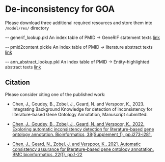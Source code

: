 # De-inconsistency for GOA


Please download three additional required resources and store them into `/model/res/` directory

-- generif_lookup.pkl
An index table of PMID -> GeneRIF statement texts
[link](https://www.dropbox.com/s/p2szxrt9qbal8ux/ann_abstract_lookup.pkl?dl=0)

-- pmid2content.pickle
An index table of PMID -> literature abstract texts
[link](https://www.dropbox.com/s/zvlds3uvnm3c3t8/generif_lookup.pkl?dl=0)

-- ann_abstract_lookup.pkl
An index table of PMID -> Entity-highlighted abstract texts
[link](https://www.dropbox.com/s/v35bzaddlofwo8g/pmid2content.pickle?dl=0)


## Citation

Please consider citing one of the published work:

- Chen, J., Goudey, B., Zobel, J., Geard, N. and Verspoor, K., 2023. Integrating Background Knowledge for detection of inconsistency for literature-based Gene Ontology Annotation, Manuscript submitted.

- [Chen, J., Goudey, B., Zobel, J., Geard, N. and Verspoor, K., 2022. Exploring automatic inconsistency detection for literature-based gene ontology annotation. Bioinformatics, 38(Supplement_1), pp.i273-i281.](https://academic.oup.com/bioinformatics/article/38/Supplement_1/i273/6617491)

- [Chen, J., Geard, N., Zobel, J. and Verspoor, K., 2021. Automatic consistency assurance for literature-based gene ontology annotation. BMC bioinformatics, 22(1), pp.1-22](https://bmcbioinformatics.biomedcentral.com/articles/10.1186/s12859-021-04479-9)







